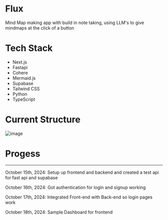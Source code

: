 # Flux
Mind Map making app with build in note taking, using LLM's to give mindmaps at the click of a button

# Tech Stack
- Next.js
- Fastapi
- Cohere
- Mermaid.js
- Supabase
- Tailwind CSS
- Python
- TypeScript

# Current Structure

![image](https://github.com/user-attachments/assets/b21dbe0f-c44a-402c-bb2a-2923915d124d)


# Progess
---
October 15th, 2024: Setup up frontend and backend and created a test api for fast api and supabase

October 16th, 2024: Got authentication for login and signup working

October 17th, 2024: Integrated Front-end with Back-end so login pages work

October 18th, 2024: Sample Dashboard for frontend
